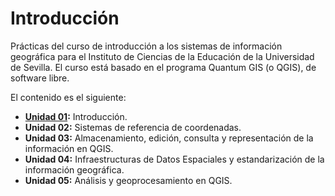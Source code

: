 # Introducción

Prácticas del curso de introducción a los sistemas de información geográfica para el Instituto de Ciencias de la Educación de la Universidad de Sevilla. El curso está basado en el programa Quantum GIS (o QGIS), de software libre.

El contenido es el siguiente:

- __[Unidad 01](prac01/main.md):__ Introducción.
- __Unidad 02:__ Sistemas de referencia de coordenadas.
- __Unidad 03:__ Almacenamiento, edición, consulta y representación de la información en QGIS.
- __Unidad 04:__ Infraestructuras de Datos Espaciales y estandarización de la información geográfica.
- __Unidad 05:__ Análisis y geoprocesamiento en QGIS.
